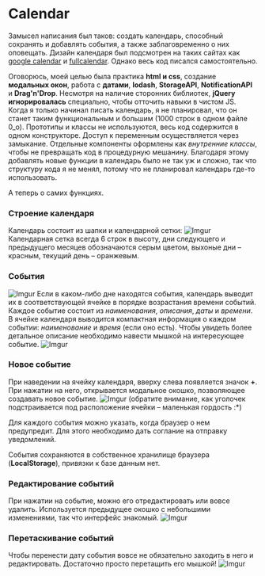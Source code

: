 # Calendar
Замысел написания был таков: создать календарь, способный сохранять и добавлять события, а также заблаговременно
о них оповещать. Дизайн календаря был подсмотрен на таких сайтах как
[google calendar](https://calendar.google.com)
и
[fullcalendar](https://fullcalendar.io/).
Однако весь код писался самостоятельно.

Оговорюсь, моей целью была практика __html и css__, создание __модальных окон__, работа с __датами__,
__lodash__, __StorageAPI__, __NotificationAPI__ и __Drag'n'Drop__.
Несмотря на наличие сторонних библиотек, __jQuery игнорировалась__ специально, чтобы отточить навыки в чистом JS.
Когда я только начинал писать календарь, я не планировал,
что он станет таким функциональным и большим (1000 строк в одном файле 0_о).
Прототипы и классы не используются, весь код содержится в одном конструкторе.
Доступ к переменным осуществляется через замыкание.
Отдельные компоненты оформлены как _внутренние классы_, чтобы не превращать код в процедурную мешанину.
Благодаря этому добавлять новые функции в календарь было не так уж и сложно, так что структуру кода я не менял,
потому что не планировал календарь где-то использовать.

А теперь о самих функциях.

### Строение календаря
Календарь состоит из шапки и календарной сетки:
![Imgur](https://i.imgur.com/6ayuTUO.png)
Календарная сетка всегда 6 строк в высоту, дни следующего и предыдущего месяцев обозначаются серым цветом,
выхоные дни – красным,
текущий день – оранжевым.

### События
![Imgur](https://i.imgur.com/SsN7wLF.png)
Если в каком-либо дне находятся события, календарь выводит их в соответствующей ячейке в порядке возрастания
времени событий. Каждое событие состоит из _наименования_, _описания_, _даты_ и _времени_. В ячейке календаря
выводится компактная информация о каждом событии: _наименование_ и _время_ (если оно есть).
Чтобы увидеть более детальное описание необходимо навести мышкой на интересующее событие.
![Imgur](https://i.imgur.com/ARGwtxA.png)

### Новое событие
При наведении на ячейку календаря, вверху слева появляется значок __+__. При нажатии на него, открывается
модальное окошко, позволяющее создавать новое событие.
![Imgur](https://i.imgur.com/lhklF8i.png)
(обратите внимание, как уголочек подстраивается под расположение ячейки – маленькая гордость :*)

Для каждого события можно указать, когда браузер о нем предупредит. Для этого необходимо дать соглание на отправку
уведомлений.

События сохраняются в собственное хранилище браузера (__LocalStorage__), привязки к базе данным нет.

### Редактирование событий

При нажатии на событие, можно его отредактировать или вовсе удалить. Используется предыдущее окошко
с небольшими изменениями, так что интерфейс знакомый.
![Imgur](https://i.imgur.com/ND0Xmf8.png)

### Перетаскивание событий

Чтобы перенести дату события вовсе не обязательно заходить в него и редактировать.
Достаточно просто перетащить его мышкой!
![Imgur](https://i.imgur.com/VGsxPfD.png) 